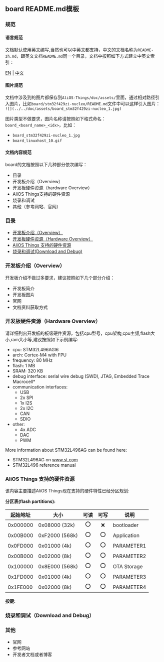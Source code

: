 ## board README.md模板

### 规范

#### 语言规范

文档默认使用英文编写,当然也可以中英文都支持，中文的文档名称为`README-zh.md`，跟英文文档`README.md`同一个目录，文档中按照如下方式建立中英文索引：

[EN](README.md) | [中文](README-zh.md)

#### 图片规范

文档中涉及到的图片都保存到`AliOS-Things/doc/assets/`里面，通过相对路径引入图片，比如`board/stm32f429zi-nucleo/README.md`文件中可以这样引入图片：
`![](../../doc/assets/board_stm32f429zi-nucleo_1.jpg)`

图片类型不做要求，图片名称请按照如下格式命名：`board_<board_name>_<idx>`，比如：
* `board_stm32f429zi-nucleo_1.jpg`
* `board_linuxhost_10.gif`

#### 文档内容规范

board的文档按照以下几种部分依次编写：
* 目录
* 开发板介绍（Overview）
* 开发板硬件资源（hardware Overview）
* AliOS Things支持的硬件资源
* 烧录和调试
* 其他（参考网站、官网）

### 目录
* [开发板介绍（Overview）](#开发板介绍（Overview）)
* [开发板硬件资源（Hardware Overview）](#开发板硬件资源（Hardware-Overview）)
* [AliOS Things 支持的硬件资源](#AliOS-Things-支持的硬件资源)
* [烧录和调试(Download and Debug)](#烧录和调试（Download-and-Debug）)

### 开发板介绍（Overview）

开发板介绍不做过多要求，建议按照如下几个部分介绍：
* 开发板简介
* 开发板图片
* 官网
* 文档资料获取方式

### 开发板硬件资源（Hardware Overview）

请详细列出开发板的板级硬件资源，包括cpu型号，cpu架构,cpu主频,flash大小,ram大小等,建议按照如下示例编写:

* cpu: STM32L496AGI6
* arch: Cortex-M4 with FPU
* frequency: 80 MHz
* flash: 1 MB
* SRAM: 320 KB
* debug interface: serial wire debug (SWD), JTAG, Embedded Trace Macrocell*
* communication interfaces:
    * USB
    * 2x SPI
    * 1x I2S
    * 2x I2C
    * CAN
    * SDIO
* other:
    * 4x ADC
    * DAC
    * PWM

More information about STM32L496AG can be found here:
- STM32L496AG on www.st.com
- STM32L496 reference manual

### AliOS Things 支持的硬件资源
该内容主要描述AliOS Things现在支持的硬件特性已经分区规划:

**分区表(flash partitions):**

|起始地址    |大小            |可读|可写|说明       |
|-----------|---------------|:-:|:-:|-----------|
|0x000000   |0x08000 (32k)  |:o:|:x:|bootloader |
|0x00B000   |0xF2000 (568k) |:o:|:o:|Application|
|0x0FD000   |0x01000 (4k)   |:o:|:o:|PARAMETER1 |
|0x00B000   |0x02000 (8k)   |:o:|:o:|PARAMETER2 |
|0x100000   |0x8E000 (568k) |:o:|:o:|OTA Storage|
|0x1FD000   |0x01000 (4k)   |:o:|:o:|PARAMETER3 |
|0x1FE000   |0x02000 (8k)   |:o:|:o:|PARAMETER4 |

**按键:**


### 烧录和调试（Download and Debug）

### 其他
* 官网
* 参考网站
* 开发者文档或者博客